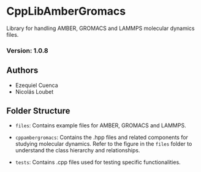 # CppLibAmberGromacs
Library for handling AMBER, GROMACS and LAMMPS molecular dynamics files.

### Version: 1.0.8

## Authors

- Ezequiel Cuenca
- Nicolás Loubet

## Folder Structure

- `files`: Contains example files for AMBER, GROMACS and LAMMPS.

- `cppambergromacs`: Contains the .hpp files and related components for studying molecular dynamics. Refer to the figure in the `files` folder to understand the class hierarchy and relationships.

- `tests`: Contains .cpp files used for testing specific functionalities.

